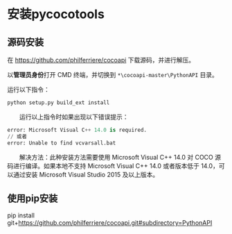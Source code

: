 # 安装pycocotools

## 源码安装

在 https://github.com/philferriere/cocoapi 下载源码，并进行解压。

以**管理员身份**打开 CMD 终端，并切换到 `*\cocoapi-master\PythonAPI` 目录。

运行以下指令：

```python
python setup.py build_ext install
```

  运行以上指令时如果出现以下错误提示：

```python
error: Microsoft Visual C++ 14.0 is required.
// 或者
error: Unable to find vcvarsall.bat
```

  解决方法：此种安装方法需要使用 Microsoft Visual C++ 14.0 对 COCO 源码进行编译。如果本地不支持 Microsoft Visual C++ 14.0 或者版本低于 14.0，可以通过安装 Microsoft Visual Studio 2015 及以上版本。


## 使用pip安装

pip install git+https://github.com/philferriere/cocoapi.git#subdirectory=PythonAPI

